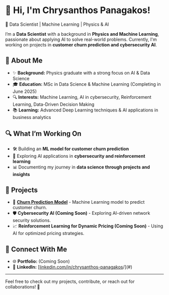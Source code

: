 <!--
**chpanagakos/chpanagakos** is a ✨ _special_ ✨ repository because its `README.md` (this file) appears on your GitHub profile.

Here are some ideas to get you started:

- 🔭 I’m currently working on ...
- 🌱 I’m currently learning ...
- 👯 I’m looking to collaborate on ...
- 🤔 I’m looking for help with ...
- 💬 Ask me about ...
- 📫 How to reach me: ...
- 😄 Pronouns: ...
- ⚡ Fun fact: ...
-->
# 👋 Hi, I'm Chrysanthos Panagakos!

🚀 Data Scientist | Machine Learning | Physics & AI  

I’m a **Data Scientist** with a background in **Physics and Machine Learning**, passionate about applying AI to solve real-world problems. Currently, I'm working on projects in **customer churn prediction and cybersecurity AI**.

## 🔗 About Me
- ✨ **Background:** Physics graduate with a strong focus on AI & Data Science
- 🎓 **Education:** MSc in Data Science & Machine Learning (Completing in June 2025)
- 🔍 **Interests:** Machine Learning, AI in cybersecurity, Reinforcement Learning, Data-Driven Decision Making
- 📚 **Learning:** Advanced Deep Learning techniques & AI applications in business analytics

## 🔍 What I’m Working On
- 🛠️ Building an **ML model for customer churn prediction**
- 🔎 Exploring AI applications in **cybersecurity and reinforcement learning**
- 📊 Documenting my journey in **data science through projects and insights**

## 💼 Projects
- 📝 **[Churn Prediction Model](https://github.com/chpanagakos/churn-prediction)** - Machine Learning model to predict customer churn.
- 🛡️ **Cybersecurity AI (Coming Soon)** - Exploring AI-driven network security solutions.
- 📈 **Reinforcement Learning for Dynamic Pricing (Coming Soon)** - Using AI for optimized pricing strategies.

## 💌 Connect With Me
- 🌐 **Portfolio:** (Coming Soon)
- 💼 **LinkedIn:** [[linkedin.com/in/chrysanthos-panagakos](https://www.linkedin.com/in/chrysanthos-panagakos/)/](#)
---

Feel free to check out my projects, contribute, or reach out for collaborations! 🌟

